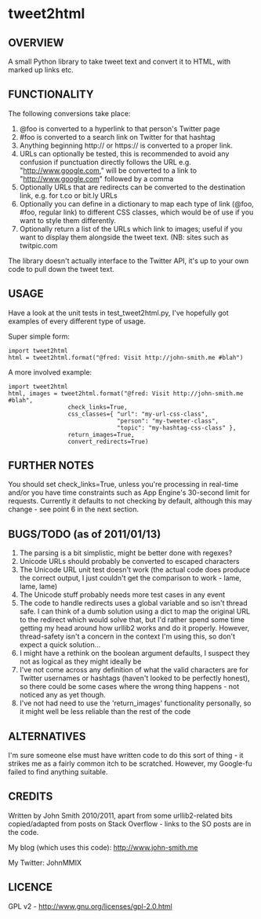 tweet2html
==========

OVERVIEW
--------

A small Python library to take tweet text and convert it to
HTML, with marked up links etc.

FUNCTIONALITY
-------------

The following conversions take place:

1. @foo is converted to a hyperlink to that person's Twitter page
2. #foo is converted to a search link on Twitter for that hashtag
3. Anything beginning http:// or https:// is converted to a
   proper link.
4. URLs can optionally be tested, this is recommended to avoid
   any confusion if punctuation directly follows the URL e.g.
   "http://www.google.com," will be converted to a link to
   "http://www.google.com" followed by a comma
5. Optionally URLs that are redirects can be converted to
   the destination link, e.g. for t.co or bit.ly URLs
6. Optionally you can define in a dictionary to map each type
   of link (@foo, #foo, regular link) to different CSS classes,
   which would be of use if you want to style them differently.
7. Optionally return a list of the URLs which link to images;
   useful if you want to display them alongside the tweet text.
   (NB: sites such as twitpic.com 

The library doesn't actually interface to the Twitter API, it's
up to your own code to pull down the tweet text.

USAGE
-----

Have a look at the unit tests in test_tweet2html.py, I've hopefully
got examples of every different type of usage.

Super simple form:

    import tweet2html
    html = tweet2html.format("@fred: Visit http://john-smith.me #blah")

A more involved example:

    import tweet2html
    html, images = tweet2html.format("@fred: Visit http://john-smith.me #blah",
                     check_links=True,
                     css_classes={ "url": "my-url-css-class",
                                   "person": "my-tweeter-class",
                                   "topic": "my-hashtag-css-class" },
                     return_images=True,
                     convert_redirects=True)

FURTHER NOTES
-------------

You should set check_links=True, unless you're processing in real-time
and/or you have time constraints such as App Engine's 30-second limit
for requests.  Currently it defaults to not checking by default, although
this may change - see point 6 in the next section.

BUGS/TODO (as of 2011/01/13)
----------------------------

1. The parsing is a bit simplistic, might be better done with
   regexes?
2. Unicode URLs should probably be converted to escaped
   characters
3. The Unicode URL unit test doesn't work (the actual code
   does produce the correct output, I just couldn't get the
   comparison to work - lame, lame, lame)
4. The Unicode stuff probably needs more test cases in
   any event
5. The code to handle redirects uses a global variable and
   so isn't thread safe.  I can think of a dumb solution
   using a dict to map the original URL to the redirect which
   would solve that, but I'd rather spend some time getting
   my head around how urllib2 works and do it properly.
   However, thread-safety isn't a concern in the context I'm
   using this, so don't expect a quick solution...
6. I might have a rethink on the boolean argument defaults,
   I suspect they not as logical as they might ideally be
7. I've not come across any definition of what the valid
   characters are for Twitter usernames or hashtags (haven't
   looked to be perfectly honest), so there could be some cases
   where the wrong thing happens - not noticed any as yet
   though.
8. I've not had need to use the 'return_images' functionality
   personally, so it might well be less reliable than the rest
   of the code

ALTERNATIVES
------------

I'm sure someone else must have written code to do this sort of
thing - it strikes me as a fairly common itch to be scratched.
However, my Google-fu failed to find anything suitable.

CREDITS
-------

Written by John Smith 2010/2011, apart from some urllib2-related
bits copied/adapted from posts on Stack Overflow - links to the
SO posts are in the code.

My blog (which uses this code): http://www.john-smith.me

My Twitter: JohnMMIX

LICENCE
-------

GPL v2 - http://www.gnu.org/licenses/gpl-2.0.html

